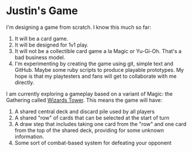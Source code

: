 # Justin's Game

I'm designing a game from scratch. I know this much so far:

1. It will be a card game.
2. It will be designed for 1v1 play.
3. It will not be a collectible card game a la Magic or Yu-Gi-Oh. That's a bad business model.
4. I'm experimenting by creating the game using git, simple text and GitHub. Maybe some ruby scripts to produce playable prototypes. My hope is that my playtesters and fans will get to collaborate with me directly.

I am currently exploring a gameplay based on a variant of Magic: the Gathering called [Wizards Tower](http://www.wizards.com/magic/magazine/article.aspx?x=mtg/daily/feature/257b). This means the game will have:

1. A shared central deck and discard pile used by all players
2. A shared "row" of cards that can be selected at the start of turn
3. A draw step that includes taking one card from the "row" and one card from the top of the shared deck, providing for some unknown information.
4. Some sort of combat-based system for defeating your opponent
